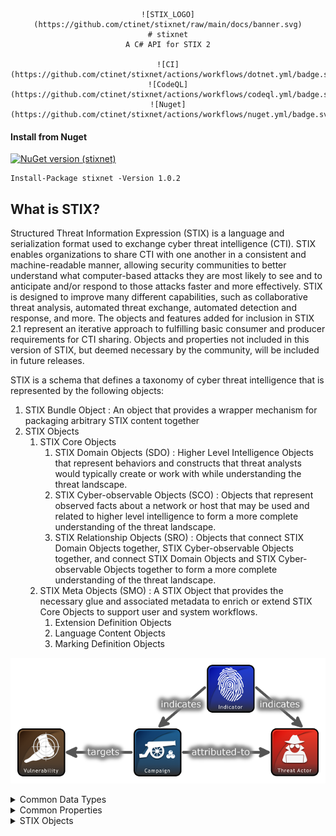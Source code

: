 <div align="center">

	![STIX_LOGO](https://github.com/ctinet/stixnet/raw/main/docs/banner.svg)
	# stixnet
	A C# API for STIX 2

	![CI](https://github.com/ctinet/stixnet/actions/workflows/dotnet.yml/badge.svg)
	![CodeQL](https://github.com/ctinet/stixnet/actions/workflows/codeql.yml/badge.svg)
	![Nuget](https://github.com/ctinet/stixnet/actions/workflows/nuget.yml/badge.svg)
</div>


#### Install from Nuget

[![NuGet version (stixnet)](https://img.shields.io/nuget/v/stixnet?label=stixnet&logo=nuget)](https://www.nuget.org/packages/stixnet/)

```pwsh
Install-Package stixnet -Version 1.0.2
```

## What is STIX?

Structured Threat Information Expression (STIX) is a language and serialization format used to exchange cyber threat intelligence (CTI). STIX enables organizations to share CTI with one another in a consistent and machine-readable manner, allowing security communities to better understand what computer-based attacks they are most likely to see and to anticipate and/or respond to those attacks faster and more effectively. STIX is designed to improve many different capabilities, such as collaborative threat analysis, automated threat exchange, automated detection and response, and more.
The objects and features added for inclusion in STIX 2.1 represent an iterative approach to fulfilling basic consumer and producer requirements for CTI sharing. Objects and properties not included in this version of STIX, but deemed necessary by the community, will be included in future releases.


STIX is a schema that defines a taxonomy of cyber threat intelligence that is represented by the following objects:

1. STIX Bundle Object : An object that provides a wrapper mechanism for packaging arbitrary STIX content together
2. STIX Objects
    1. STIX Core Objects
		1. STIX Domain Objects (SDO) : Higher Level Intelligence Objects that represent behaviors and constructs that threat analysts would typically create or work with while understanding the threat landscape.
		2. STIX Cyber-observable Objects (SCO) : Objects that represent observed facts about a network or host that may be used and related to higher level intelligence to form a more complete understanding of the threat landscape.
	    3. STIX Relationship Objects (SRO) : Objects that connect STIX Domain Objects together, STIX Cyber-observable Objects together, and connect STIX Domain Objects and STIX Cyber-observable Objects together to form a more complete understanding of the threat landscape.
	2. STIX Meta Objects (SMO) : A STIX Object that provides the necessary glue and associated metadata to enrich or extend STIX Core Objects to support user and system workflows.
		1. Extension Definition Objects
		2. Language Content Objects
		3. Marking Definition Objects


![stix2_relationship_example](https://github.com/ctinet/stixnet/raw/main/docs/relationships.png)


<details>
	<summary>Common Data Types</summary>

	| Type| Description |
	|-----|-------------|
	| binary | A sequence of bytes. |
	| boolean | A value of true or false. |
	| dictionary | A set of key/value pairs. |
	| enum | A value from a STIX Enumeration. |
	| external-reference | A non-STIX identifier or reference to other related external content. |
	| float | An IEEE 754 [IEEE 754-2008] double-precision number. |
	| hashes | One or more cryptographic hashes. |
	| hex | An array of octets as hexadecimal. |
	| identifier | An identifier (ID) is for STIX Objects. |
	| integer | A whole number. |
	| kill-chain-phase | A name and a phase of a kill chain. |
	| list | A sequence of values ordered based on how they appear in the list. The phrasing "list of type <type>
		" is used to indicate that all values within the list MUST conform to the specified type. |
		| observable-container | One or more STIX Cyber-observable Objects in the deprecated Cyber Observable Container. |
		| open-vocab | A value from a STIX open (open-vocab) or suggested vocabulary. |
		| string | A series of Unicode characters. |
		| timestamp | A time value (date and time). |

</details>

<details>
	<summary>Common Properties</summary>

	| � | STIX Core Objects |  |  | STIX Meta Objects |  |  | � |
	| --- | --- | --- | --- | --- | --- | --- | --- |
	|  **Property Name**  |  **SDOs**  |  **SROs**  |  **SCOs**  |  **Extension**  |  **Language**  |  **Markings**  |  **Bundle**  |
	|  _type_ | Required | Required | Required | Required | Required | Required | Required |
	|  _spec\_version_  | Required | Required | Optional | Required | Required | Required | N/A |
	|  _id_  | Required | Required | Required | Required | Required | Required | Required |
	|  _created\_by\_ref_  | Optional | Optional | N/A | Required | Optional | Optional | N/A |
	|  _created_  | Required | Required | N/A | Required | Required | Required | N/A |
	|  _modified_  | Required | Required | N/A | Required | Required | N/A | N/A |
	|  _revoked_  | Optional | Optional | N/A | Optional | Optional | N/A | N/A |
	|  _labels_  | Optional | Optional | N/A | Optional | Optional | N/A | N/A |
	|  _confidence_  | Optional | Optional | N/A | N/A | Optional | N/A | N/A |
	|  _lang_  | Optional | Optional | N/A | N/A | N/A | N/A | N/A |
	|  _external\_references_  | Optional | Optional | N/A | Optional | Optional | Optional | N/A |
	|  _object\_marking\_refs_  | Optional | Optional | Optional | Optional | Optional | Optional | N/A |
	|  _granular\_markings_  | Optional | Optional | Optional | Optional | Optional | Optional | N/A |
	|  _defanged_  | N/A | N/A | Optional | N/A | N/A | N/A | N/A |
	|  _extensions_  | Optional | Optional | Optional | N/A | Optional | Optional | N/A |

</details>


<details>
	<summary>STIX Objects</summary>

	1. [STIX Domain Objects](https://docs.oasis-open.org/cti/stix/v2.1/os/stix-v2.1-os.html#_nrhq5e9nylke)
	1.  [Attack Pattern](https://docs.oasis-open.org/cti/stix/v2.1/os/stix-v2.1-os.html#_axjijf603msy)
	2.  [Campaign](https://docs.oasis-open.org/cti/stix/v2.1/os/stix-v2.1-os.html#_pcpvfz4ik6d6)
	3.  [Course of Action](https://docs.oasis-open.org/cti/stix/v2.1/os/stix-v2.1-os.html#_a925mpw39txn)
	4.  [Grouping](https://docs.oasis-open.org/cti/stix/v2.1/os/stix-v2.1-os.html#_t56pn7elv6u7)
	5.  [Identity](https://docs.oasis-open.org/cti/stix/v2.1/os/stix-v2.1-os.html#_wh296fiwpklp)
	6.  [Incident](https://docs.oasis-open.org/cti/stix/v2.1/os/stix-v2.1-os.html#_sczfhw64pjxt)
	7.  [Indicator](https://docs.oasis-open.org/cti/stix/v2.1/os/stix-v2.1-os.html#_muftrcpnf89v)
	8.  [Infrastructure](https://docs.oasis-open.org/cti/stix/v2.1/os/stix-v2.1-os.html#_jo3k1o6lr9)
	9.  [Intrusion Set](https://docs.oasis-open.org/cti/stix/v2.1/os/stix-v2.1-os.html#_5ol9xlbbnrdn)
	10. [Location](https://docs.oasis-open.org/cti/stix/v2.1/os/stix-v2.1-os.html#_th8nitr8jb4k)
	11. [Malware](https://docs.oasis-open.org/cti/stix/v2.1/os/stix-v2.1-os.html#_s5l7katgbp09)
	12. [Malware Analysis](https://docs.oasis-open.org/cti/stix/v2.1/os/stix-v2.1-os.html#_6hdrixb3ua4j)
	13. [Note](https://docs.oasis-open.org/cti/stix/v2.1/os/stix-v2.1-os.html#_gudodcg1sbb9)
	14. [Observed Data](https://docs.oasis-open.org/cti/stix/v2.1/os/stix-v2.1-os.html#_p49j1fwoxldc)
	15. [Opinion](https://docs.oasis-open.org/cti/stix/v2.1/os/stix-v2.1-os.html#_ht1vtzfbtzda)
	16. [Report](https://docs.oasis-open.org/cti/stix/v2.1/os/stix-v2.1-os.html#_n8bjzg1ysgdq)
	17. [Threat Actor](https://docs.oasis-open.org/cti/stix/v2.1/os/stix-v2.1-os.html#_k017w16zutw)
	18. [Tool](https://docs.oasis-open.org/cti/stix/v2.1/os/stix-v2.1-os.html#_z4voa9ndw8v)
	19. [Vulnerability](https://docs.oasis-open.org/cti/stix/v2.1/os/stix-v2.1-os.html#_q5ytzmajn6re)
	2. [STIX Relationship Objects](https://docs.oasis-open.org/cti/stix/v2.1/os/stix-v2.1-os.html#_cqhkqvhnlgfh)
	1. [Relationship](https://docs.oasis-open.org/cti/stix/v2.1/os/stix-v2.1-os.html#_e2e1szrqfoan)
	2. [Sighting](https://docs.oasis-open.org/cti/stix/v2.1/os/stix-v2.1-os.html#_a795guqsap3r)
	3. [STIX Cyber-observable Objects](https://docs.oasis-open.org/cti/stix/v2.1/os/stix-v2.1-os.html#_mlbmudhl16lr)
	1. [Artifact Object](https://docs.oasis-open.org/cti/stix/v2.1/os/stix-v2.1-os.html#_4jegwl6ojbes)
	2. [Autonomous System (AS) Object](https://docs.oasis-open.org/cti/stix/v2.1/os/stix-v2.1-os.html#_27gux0aol9e3)
	3. [Directory Object](https://docs.oasis-open.org/cti/stix/v2.1/os/stix-v2.1-os.html#_lyvpga5hlw52)
	4. [Domain Name Object](https://docs.oasis-open.org/cti/stix/v2.1/os/stix-v2.1-os.html#_prhhksbxbg87)
	5. [Email Address Object](https://docs.oasis-open.org/cti/stix/v2.1/os/stix-v2.1-os.html#_wmenahkvqmgj)
	6. [Email Message Object](https://docs.oasis-open.org/cti/stix/v2.1/os/stix-v2.1-os.html#_grboc7sq5514)
	1. [Email MIME Component Type](https://docs.oasis-open.org/cti/stix/v2.1/os/stix-v2.1-os.html#_qpo5x7d8mefq)
	7. [File Object](https://docs.oasis-open.org/cti/stix/v2.1/os/stix-v2.1-os.html#_99bl2dibcztv)
	1. [Archive File Extension](https://docs.oasis-open.org/cti/stix/v2.1/os/stix-v2.1-os.html#_xi3g7dwaigs6)
	2. [NTFS File Extension](https://docs.oasis-open.org/cti/stix/v2.1/os/stix-v2.1-os.html#_o6cweepfrsci)
	1. [Alternate Data Stream Type](https://docs.oasis-open.org/cti/stix/v2.1/os/stix-v2.1-os.html#_8i2ts0xicqea)
	3. [PDF File Extension](https://docs.oasis-open.org/cti/stix/v2.1/os/stix-v2.1-os.html#_8xmpb2ghp9km)
	4. [Raster Image File Extension](https://docs.oasis-open.org/cti/stix/v2.1/os/stix-v2.1-os.html#_u5z7i2ox8w4x)
	5. [Windows� PE Binary File Extension](https://docs.oasis-open.org/cti/stix/v2.1/os/stix-v2.1-os.html#_gg5zibddf9bs)
	1. [Windows� PE Optional Header Type](https://docs.oasis-open.org/cti/stix/v2.1/os/stix-v2.1-os.html#_29l09w731pzc)
	2. [Windows� PE Section Type](https://docs.oasis-open.org/cti/stix/v2.1/os/stix-v2.1-os.html#_ioapwyd8oimw)
	8. [IPv4 Address Object](https://docs.oasis-open.org/cti/stix/v2.1/os/stix-v2.1-os.html#_ki1ufj1ku8s0)
	9. [IPv6 Address Object](https://docs.oasis-open.org/cti/stix/v2.1/os/stix-v2.1-os.html#_oeggeryskriq)
	10. [MAC Address Object](https://docs.oasis-open.org/cti/stix/v2.1/os/stix-v2.1-os.html#_f92nr9plf58y)
	11. [Mutex Object](https://docs.oasis-open.org/cti/stix/v2.1/os/stix-v2.1-os.html#_84hwlkdmev1w)
	12. [Network Traffic Object](https://docs.oasis-open.org/cti/stix/v2.1/os/stix-v2.1-os.html#_rgnc3w40xy)
	1. [HTTP Request Extension](https://docs.oasis-open.org/cti/stix/v2.1/os/stix-v2.1-os.html#_b0e376hgtml8)
	2. [ICMP Extension](https://docs.oasis-open.org/cti/stix/v2.1/os/stix-v2.1-os.html#_ozypx0lmkebv)
	3. [Network Socket Extension](https://docs.oasis-open.org/cti/stix/v2.1/os/stix-v2.1-os.html#_8jamupj9ubdv)
	4. [TCP Extension](https://docs.oasis-open.org/cti/stix/v2.1/os/stix-v2.1-os.html#_k2njqio7f142)
	13. [Process Object](https://docs.oasis-open.org/cti/stix/v2.1/os/stix-v2.1-os.html#_hpppnm86a1jm)
	1. [Windows� Process Extension](https://docs.oasis-open.org/cti/stix/v2.1/os/stix-v2.1-os.html#_oyegq07gjf5t)
	2. [Windows� Service Extension](https://docs.oasis-open.org/cti/stix/v2.1/os/stix-v2.1-os.html#_lbcvc2ahx1s0)
	14. [Software Object](https://docs.oasis-open.org/cti/stix/v2.1/os/stix-v2.1-os.html#_7rkyhtkdthok)
	15. [URL Object](https://docs.oasis-open.org/cti/stix/v2.1/os/stix-v2.1-os.html#_ah3hict2dez0)
	16. [User Account Object](https://docs.oasis-open.org/cti/stix/v2.1/os/stix-v2.1-os.html#_azo70vgj1vm2)
	1. [UNIX� Account Extension](https://docs.oasis-open.org/cti/stix/v2.1/os/stix-v2.1-os.html#_hodiamlggpw5)
	17. [Windows� Registry Key Object](https://docs.oasis-open.org/cti/stix/v2.1/os/stix-v2.1-os.html#_luvw8wjlfo3y)
	1. [Windows� Registry Value Type](https://docs.oasis-open.org/cti/stix/v2.1/os/stix-v2.1-os.html#_u7n4ndghs3qq)
	18. [X.509 Certificate Object](https://docs.oasis-open.org/cti/stix/v2.1/os/stix-v2.1-os.html#_8abcy1o5x9w1)
	1. [X.509 v3 Extensions Type](https://docs.oasis-open.org/cti/stix/v2.1/os/stix-v2.1-os.html#_oudvonxzdlku)
	4. [STIX Meta Objects](https://docs.oasis-open.org/cti/stix/v2.1/os/stix-v2.1-os.html#_mq8oo9k9rb2)
	1. [Language Content](https://docs.oasis-open.org/cti/stix/v2.1/os/stix-v2.1-os.html#_z9r1cwtu8jja)
	2. [Data Markings](https://docs.oasis-open.org/cti/stix/v2.1/os/stix-v2.1-os.html#_95gfoglikdzh)
	1. [Marking Definition](https://docs.oasis-open.org/cti/stix/v2.1/os/stix-v2.1-os.html#_k5fndj2c7c1k)
	1. [Statement Marking Object Type](https://docs.oasis-open.org/cti/stix/v2.1/os/stix-v2.1-os.html#_3ru8r05saera)
	2. [TLP Marking Object Type](https://docs.oasis-open.org/cti/stix/v2.1/os/stix-v2.1-os.html#_yd3ar14ekwrs)
	2. [Object Markings](https://docs.oasis-open.org/cti/stix/v2.1/os/stix-v2.1-os.html#_bnienmcktc0n)
	3. [Granular Markings](https://docs.oasis-open.org/cti/stix/v2.1/os/stix-v2.1-os.html#_robezi5egfdr)
	1. [Granular Marking Type](https://docs.oasis-open.org/cti/stix/v2.1/os/stix-v2.1-os.html#_l6edgya0tyjq)
	3. [Extension Definition](https://docs.oasis-open.org/cti/stix/v2.1/os/stix-v2.1-os.html#_32j232tfvtly)
	1. [Extension Definition Properties](https://docs.oasis-open.org/cti/stix/v2.1/os/stix-v2.1-os.html#_267wue80wnvt)
	2. [Requirements for STIX Extension Schemas](https://docs.oasis-open.org/cti/stix/v2.1/os/stix-v2.1-os.html#_bhp6qqa5dk92)
	1. [Requirements for Extension Properties](https://docs.oasis-open.org/cti/stix/v2.1/os/stix-v2.1-os.html#_rw6dziuf97ib)
	2. [Requirements for Extension STIX Objects](https://docs.oasis-open.org/cti/stix/v2.1/os/stix-v2.1-os.html#_h6s93c8290cj)
	5. [STIX Bundle Object](https://docs.oasis-open.org/cti/stix/v2.1/os/stix-v2.1-os.html#_gms872kuzdmg)

</details>